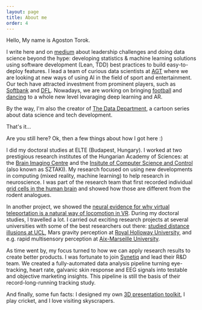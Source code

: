 ```yaml
---
layout: page
title: About me
order: 4
---
```



Hello, My name is Agoston Torok. 

I write here and on [medium](https://medium.com/@torokagoston) about leadership challenges and doing data science beyond the hype: developing statistics & machine learning solutions using software development (Lean, TDD) best practices to build easy-to-deploy features. I lead a team of curious data scientists at [AGT](https://www.youtube.com/watch?v=vataVq9gY_o) where we are looking at new ways of using AI in the field of sport and entertainment. Our tech have attracted investment from prominent players, such as [Softbank](https://techcrunch.com/2018/10/02/heed-softbank/) and [DFL](https://www.dfl.de/en/news/next-step-of-dfl-for-equity-investment-strategy-dfl-acquires-shares-in-movez-a-mobile-app-start-up-for-ball-games-and-football-skills-evaluation/). Nowadays, we are working on bringing [football](https://perfectplay.com/) and [dancing](https://www.woah.ai/) to a whole new level levaraging deep learning and AR. 

By the way, I'm also the creator of [The Data Department](https://www.instagram.com/the.data.department/), a cartoon series about data science and tech development. 

That's it... 

Are you still here? Ok, then a few things about how I got here :)

I did my doctoral studies at ELTE (Budapest, Hungary). I worked at two prestigious research institutes of the Hungarian Academy of Sciences: at the [Brain Imaging Centre](http://www.ttk.hu/akk/en/) and the [Insitute of Computer Science and Control](https://www.sztaki.hu/innovacio/hirek/mesterseges-intelligencia-nem-kell-felni-meg) (also known as SZTAKI). My research focused on using new developments in computing (mixed reality, machine learning) to help research in neuroscience. I was part of the research team that first recorded individual [grid cells in the human brain](https://www.pnas.org/content/114/17/E3516) and showed how those are different from the rodent analogues. 

In another project, we showed the [neural evidence for why virtual teleportation is a natural way of locomotion in VR](https://www.sciencedirect.com/science/article/abs/pii/S0304394018308164?via%3Dihub). During my doctoral studies, I travelled a lot. I carried out exciting research projects at several universities with some of the best researchers out there: [studied distance illusions at UCL](https://journals.plos.org/plosone/article?id=10.1371/journal.pone.0169990), Mars gravity perception at [Royal Holloway University](https://vemerhul1.wixsite.com/vemerhul/people), and e.g. rapid multisensory perception at [Aix-Marseille University](http://crvm.ism.univ-amu.fr/actualites_realite_virtuelle_3.html).

As time went by, my focus turned to how we can apply research results to create better products. I was fortunate to join [Synetiq](https://www.youtube.com/watch?v=3Nl8Y2y2jgk) and lead their R&D team. We created a fully-automated data analysis pipeline turning eye-tracking, heart rate, galvanic skin response and EEG signals into testable and objective marketing insights. This pipeline is still the basis of their record-long-running tracking study. 

And finally, some fun facts: I designed my own [3D presentation toolkit](https://github.com/agostontorok/slides-of-loci), I play cricket, and I love visiting skyscrapers.
